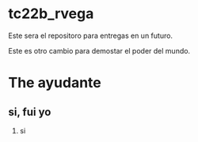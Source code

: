 # tc22b_rvega

Este sera el repositoro para entregas en un futuro.

Este es otro cambio para demostar el poder del mundo.

# The ayudante
## si, fui yo 
1. si
